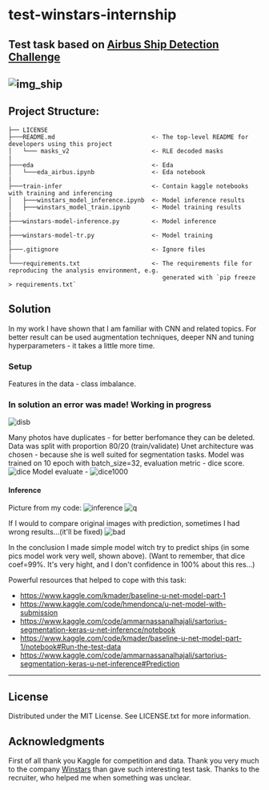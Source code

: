 # test-winstars-internship
## Test task based on [Airbus Ship Detection Challenge](https://www.kaggle.com/c/airbus-ship-detection)
![img_ship](https://encrypted-tbn0.gstatic.com/images?q=tbn:ANd9GcSoknUBpPgSqMCwahq_I8rKBAO88uhg4yvIXw&usqp=CAU)
---
## Project Structure:
```
├── LICENSE
├───README.md                           <- The top-level README for developers using this project
│   └─── masks_v2                       <- RLE decoded masks
|
├───eda                                 <- Eda
│   └───eda_airbus.ipynb                <- Eda notebook
|
├───train-infer                         <- Contain kaggle notebooks with training and inferencing
│   ├───winstars_model_inference.ipynb  <- Model inference results
│   ├───winstars_model_train.ipynb      <- Model training results
|
├───winstars-model-inference.py         <- Model inference
|
├───winstars-model-tr.py                <- Model training 
|
├───.gitignore                          <- Ignore files
|
└───requirements.txt                    <- The requirements file for reproducing the analysis environment, e.g.
                                           generated with `pip freeze > requirements.txt`
```
## Solution


<!-- In next step I used:
```python 
$ jupyter nbconvert --to script [YOUR_NOTEBOOK].ipynb
```
for convert .ipynb to .py. -->
In my work I have shown that I am familiar with CNN and related topics. For better result can be used augmentation techniques, deeper NN and tuning hyperparameters - it takes a little more time.
### Setup
Features in the data - class imbalance.

### In solution an error was made! Working in progress

![disb](https://user-images.githubusercontent.com/83775762/187706461-04ffb675-6475-48c7-a8ef-60fb7cc71838.png)

Many photos have duplicates - for better berfomance they can be deleted. Data was split with proportion 80/20 (train/validate)
Unet architecture was chosen - because she is well suited for segmentation tasks.
Model was trained on 10 epoch with batch_size=32, evaluation metric - dice score.
![dice](https://user-images.githubusercontent.com/83775762/187643841-efde5d72-aa04-45ae-8b5e-3818a90e1f29.png)
Model evaluate - 
![dice1000](https://user-images.githubusercontent.com/83775762/187703653-dda21eab-55cf-44a5-907d-9dfbb0c9399a.png)

#### Inference

Picture from my code:
![inference](https://user-images.githubusercontent.com/83775762/187712942-69a04698-d9b4-4625-bc3e-7ef96cf8e81b.png)
![q](https://user-images.githubusercontent.com/83775762/187740999-a7fd9326-6a1f-4303-b7e8-3cfc99f1ccff.png)

If I would to compare original images with prediction, sometimes I had wrong results...(it'll be fixed)
![bad](https://user-images.githubusercontent.com/83775762/187737899-47307b6f-19be-484d-9146-3f095172a483.png)


In the conclusion I made simple model witch try to predict ships (in some pics model work very well, shown above). (Want to remember, that dice coef=99%. It's very hight, and I don't confidence in 100% about this res...)

Powerful resources that helped to cope with this task:

* https://www.kaggle.com/kmader/baseline-u-net-model-part-1
* https://www.kaggle.com/code/hmendonca/u-net-model-with-submission
* https://www.kaggle.com/code/ammarnassanalhajali/sartorius-segmentation-keras-u-net-inference/notebook
* https://www.kaggle.com/code/kmader/baseline-u-net-model-part-1/notebook#Run-the-test-data
* https://www.kaggle.com/code/ammarnassanalhajali/sartorius-segmentation-keras-u-net-inference#Prediction
---
## License

Distributed under the MIT License. See LICENSE.txt for more information.

## Acknowledgments

First of all thank you Kaggle for competition and data. Thank you very much to the company [Winstars](https://www.winstars.tech/) than gave such interesting test task. Thanks to the recruiter, who helped me when something was unclear.
